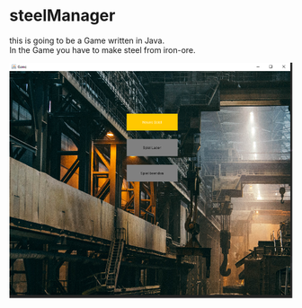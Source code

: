 # steelManager

this is going to be a Game written in Java.
<br>
In the Game you have to make steel from iron-ore.

<img src="https://github.com/neulii/steelManager/blob/master/screenShots/startScreen.png">
